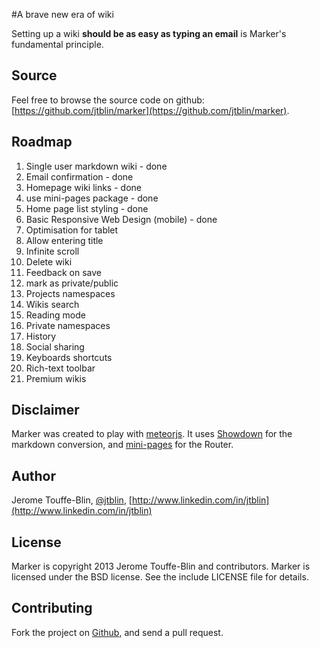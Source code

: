 #A brave new era of wiki

Setting up a wiki **should be as easy as typing an email** is Marker's fundamental principle. 

## Source

Feel free to browse the source code on github: [https://github.com/jtblin/marker](https://github.com/jtblin/marker).

## Roadmap

1. Single user markdown wiki - done
2. Email confirmation - done
2. Homepage wiki links - done
3. use mini-pages package - done
3. Home page list styling - done
3. Basic Responsive Web Design (mobile) - done
3. Optimisation for tablet
3. Allow entering title
3. Infinite scroll
3. Delete wiki
3. Feedback on save
3. mark as private/public
3. Projects namespaces
3. Wikis search
3. Reading mode
4. Private namespaces
4. History
5. Social sharing
6. Keyboards shortcuts
7. Rich-text toolbar
6. Premium wikis

## Disclaimer
Marker was created to play with [meteorjs](https://github.com/meteor/meteor). It uses [Showdown](https://github.com/coreyti/showdown) for the markdown conversion, and [mini-pages](https://github.com/cmather/meteor-mini-pages) for the Router.

## Author

Jerome Touffe-Blin, [@jtblin](https://twitter.com/jtblin), [http://www.linkedin.com/in/jtblin](http://www.linkedin.com/in/jtblin)

## License

Marker is copyright 2013 Jerome Touffe-Blin and contributors. Marker is licensed under the BSD license. See the include LICENSE file for details.

## Contributing

Fork the project on [Github](https://github.com/jtblin/marker.git), and send a pull request.